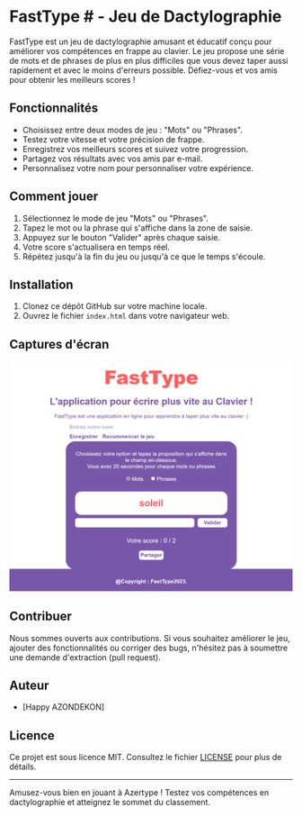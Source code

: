 # FastType #  - Jeu de Dactylographie

FastType est un jeu de dactylographie amusant et éducatif conçu pour améliorer vos compétences en frappe au clavier. Le jeu propose une série de mots et de phrases de plus en plus difficiles que vous devez taper aussi rapidement et avec le moins d'erreurs possible. Défiez-vous et vos amis pour obtenir les meilleurs scores !

## Fonctionnalités

- Choisissez entre deux modes de jeu : "Mots" ou "Phrases".
- Testez votre vitesse et votre précision de frappe.
- Enregistrez vos meilleurs scores et suivez votre progression.
- Partagez vos résultats avec vos amis par e-mail.
- Personnalisez votre nom pour personnaliser votre expérience.

## Comment jouer

1. Sélectionnez le mode de jeu "Mots" ou "Phrases".
2. Tapez le mot ou la phrase qui s'affiche dans la zone de saisie.
3. Appuyez sur le bouton "Valider" après chaque saisie.
4. Votre score s'actualisera en temps réel.
5. Répétez jusqu'à la fin du jeu ou jusqu'à ce que le temps s'écoule.

## Installation

1. Clonez ce dépôt GitHub sur votre machine locale.
2. Ouvrez le fichier `index.html` dans votre navigateur web.

## Captures d'écran

![Capture d'écran du jeu](FastTYPE/gamescreen.png)

## Contribuer

Nous sommes ouverts aux contributions. Si vous souhaitez améliorer le jeu, ajouter des fonctionnalités ou corriger des bugs, n'hésitez pas à soumettre une demande d'extraction (pull request).

## Auteur

- [Happy AZONDEKON]

## Licence

Ce projet est sous licence MIT. Consultez le fichier [LICENSE](LICENSE) pour plus de détails.

---

Amusez-vous bien en jouant à Azertype ! Testez vos compétences en dactylographie et atteignez le sommet du classement.
